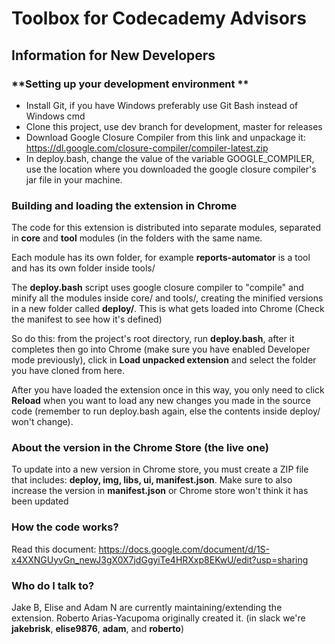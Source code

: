 # Toolbox for Codecademy Advisors #

## Information for New Developers ##
### **Setting up your development environment ** ###

* Install Git, if you have Windows preferably use Git Bash instead of Windows cmd
* Clone this project, use dev branch for development, master for releases
* Download Google Closure Compiler from this link and unpackage it: https://dl.google.com/closure-compiler/compiler-latest.zip
* In deploy.bash, change the value of the variable GOOGLE_COMPILER, use the location where you downloaded the google closure compiler's jar file in your machine.

### Building and loading the extension in Chrome ###

The code for this extension is distributed into separate modules, separated in **core** and **tool** modules (in the folders with the same name.

Each module has its own folder, for example **reports-automator** is a tool and has its own folder inside tools/

The **deploy.bash** script uses google closure compiler to "compile" and minify all the modules inside core/ and tools/, creating the minified versions in a new folder called **deploy/**. This is what gets loaded into Chrome (Check the manifest to see how it's defined)

So do this: from the project's root directory, run **deploy.bash**, after it completes then go into Chrome (make sure you have enabled Developer mode previously), click in **Load unpacked extension** and select the folder you have cloned from here.

After you have loaded the extension once in this way, you only need to click **Reload** when you want to load any new changes you made in the source code (remember to run deploy.bash again, else the contents inside deploy/ won't change).

### About the version in the Chrome Store (the live one) ###

To update into a new version in Chrome store, you must create a ZIP file that includes: **deploy, img, libs, ui, manifest.json**. Make sure to also increase the version in **manifest.json** or Chrome store won't think it has been updated

### How the code works? ###

Read this document: https://docs.google.com/document/d/1S-x4XXNGUyvGn_newJ3gX0X7jdGgyiTe4HRXxp8EKwU/edit?usp=sharing

### Who do I talk to? ###
Jake B, Elise and Adam N are currently maintaining/extending the extension. Roberto Arias-Yacupoma originally created it. (in slack we're **jakebrisk**, **elise9876**, **adam**, and  **roberto**)